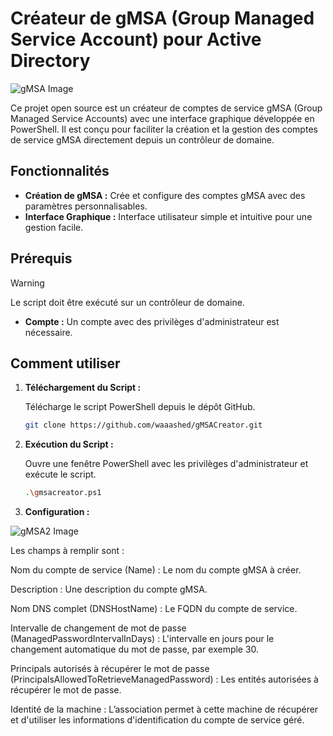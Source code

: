 # Créateur de gMSA (Group Managed Service Account) pour Active Directory

![gMSA Image](https://i.postimg.cc/TP7RPQf8/logogmsa.jpg) <!-- Remplace ce lien par une image pertinente pour ton projet -->

Ce projet open source est un créateur de comptes de service gMSA (Group Managed Service Accounts) avec une interface graphique développée en PowerShell. Il est conçu pour faciliter la création et la gestion des comptes de service gMSA directement depuis un contrôleur de domaine.

## Fonctionnalités

- **Création de gMSA :** Crée et configure des comptes gMSA avec des paramètres personnalisables.
- **Interface Graphique :** Interface utilisateur simple et intuitive pour une gestion facile.

## Prérequis

> [!WARNING]
> Le script doit être exécuté sur un contrôleur de domaine.
- **Compte :** Un compte avec des privilèges d'administrateur est nécessaire.

## Comment utiliser

1. **Téléchargement du Script :**

   Télécharge le script PowerShell depuis le dépôt GitHub.

   ```bash
   git clone https://github.com/waaashed/gMSACreator.git

2. **Exécution du Script :**

   Ouvre une fenêtre PowerShell avec les privilèges d'administrateur et exécute le script.

   ```bash
   .\gmsacreator.ps1

2. **Configuration :**

![gMSA2 Image](https://i.postimg.cc/7ZRsYTds/Capture.png)

Les champs à remplir sont :

Nom du compte de service (Name) : Le nom du compte gMSA à créer.

Description : Une description du compte gMSA.

Nom DNS complet (DNSHostName) : Le FQDN du compte de service.

Intervalle de changement de mot de passe (ManagedPasswordIntervalInDays) : L'intervalle en jours pour le changement automatique du mot de passe, par exemple 30.

Principals autorisés à récupérer le mot de passe (PrincipalsAllowedToRetrieveManagedPassword) : Les entités autorisées à récupérer le mot de passe.

Identité de la machine : L’association permet à cette machine de récupérer et d'utiliser les informations d'identification du compte de service géré.
   
